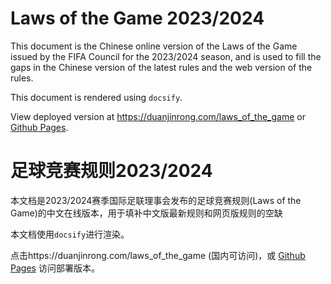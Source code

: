 # Laws of the Game 2023/2024

This document is the Chinese online version of the Laws of the Game issued by the FIFA Council for the 2023/2024 season, and is used to fill the gaps in the Chinese version of the latest rules and the web version of the rules.

This document is rendered using `docsify`.

View deployed version at https://duanjinrong.com/laws_of_the_game or [Github Pages](https://duanjr.github.io/laws_of_the_game/#/).



# 足球竞赛规则2023/2024

本文档是2023/2024赛季国际足联理事会发布的足球竞赛规则(Laws of the Game)的中文在线版本，用于填补中文版最新规则和网页版规则的空缺

本文档使用`docsify`进行渲染。

点击https://duanjinrong.com/laws_of_the_game (国内可访问)，或 [Github Pages](https://duanjr.github.io/laws_of_the_game/#/) 访问部署版本。